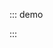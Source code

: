 ::: demo

<template>
    <lay-breadcrumb>
        <lay-breadcrumb-item title="哈哈"></lay-breadcrumb-item>
        <lay-breadcrumb-item title="哈哈"></lay-breadcrumb-item>
        <lay-breadcrumb-item title="哈哈"></lay-breadcrumb-item>
    </lay-breadcrumb>
</template>

<script>
import { ref } from 'vue'

export default {
  setup() {

    return {
    }
  }
}
</script>

:::